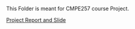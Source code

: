 This Folder is meant for CMPE257 course Project.

[Project Report and Slide](https://drive.google.com/drive/folders/1frBdeJYNa2jbx3RAN7jBJ81Rn3IZMwLE?usp=sharing)

